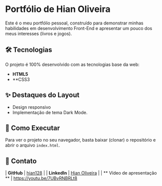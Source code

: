 # Portfólio de Hian Oliveira

Este é o meu portfólio pessoal, construído para demonstrar minhas habilidades em desenvolvimento Front-End e apresentar um pouco dos meus interesses (livros e jogos).

## 🛠️ Tecnologias

O projeto é 100% desenvolvido com as tecnologias base da web:

* **HTML5**
* **CSS3 

## ✨ Destaques do Layout

* Design responsivo 
* Implementação de tema Dark Mode.


## 🚀 Como Executar

Para ver o projeto no seu navegador, basta baixar (clonar) o repositório e abrir o arquivo `index.html`.

## 🔗 Contato

| **GitHub** | [hian128](https://github.com/hian128) |
| **LinkedIn** | [Hian Oliveira](https://www.linkedin.com/in/hian-oliveira-073b66262) |
| ** Vídeo de apresentação ** | https://youtu.be/7UBvRNBRLt8
